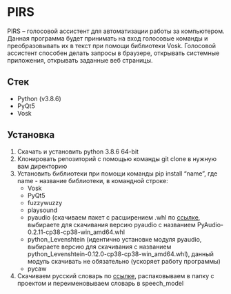 # PIRS
PIRS – голосовой ассистент для автоматизации работы за компьютером.
Данная программа будет принимать на вход голосовые команды и преобразовывать их в текст при помощи библиотеки Vosk.
Голосовой ассистент способен делать запросы в браузере, открывать системные приложения, открывать заданные веб страницы.

## Стек
- Python (v3.8.6)
- PyQt5
- Vosk

## Установка
1.	Скачать и установить python 3.8.6 64-bit
2.	Клонировать репозиторий с помощью команды git clone в нужную вам директорию 
3.	Установить библиотеки при помощи команды pip install “name”, где name - название библиотеки, в командной строке:
    -	Vosk
    -	PyQt5
    -	fuzzywuzzy
    -	playsound
    -	pyaudio (скачиваем пакет с расширением .whl по [ссылке](https://www.lfd.uci.edu/~gohlke/pythonlibs/#pyaudio), выбираете для скачивания версию pyaudio с названием PyAudio-0.2.11-cp38-cp38-win_amd64.whl
    -	python_Levenshtein (идентично установке модуля pyaudio, выбираете версию для скачивания с названием python_Levenshtein-0.12.0-cp38-cp38-win_amd64.whl), данный модуль скачивать не обязательно (ускоряет работу программы)
    -	pycaw
4.	Скачиваем русский словарь по [ссылке]( https://alphacephei.com/vosk/models (желательно скачать словарь с названием vosk-model-ru-0.10.zip)), распаковываем в папку с проектом и переименовываем словарь в speech_model
